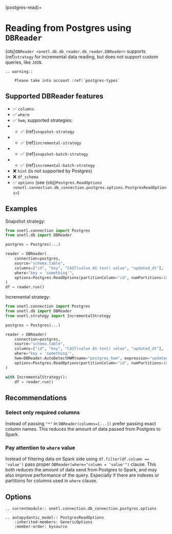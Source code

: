 (postgres-read)=

# Reading from Postgres using `DBReader`

{obj}`DBReader <onetl.db.db_reader.db_reader.DBReader>` supports {ref}`strategy` for incremental data reading,
but does not support custom queries, like `JOIN`.

```{eval-rst}
.. warning::

    Please take into account :ref:`postgres-types`
```

## Supported DBReader features

- ✅︎ `columns`
- ✅︎ `where`
- ✅︎ `hwm`, supported strategies:
- - ✅︎ {ref}`snapshot-strategy`
- - ✅︎ {ref}`incremental-strategy`
- - ✅︎ {ref}`snapshot-batch-strategy`
- - ✅︎ {ref}`incremental-batch-strategy`
- ❌ `hint` (is not supported by Postgres)
- ❌ `df_schema`
- ✅︎ `options` (see {obj}`Postgres.ReadOptions <onetl.connection.db_connection.postgres.options.PostgresReadOptions>`)

## Examples

Snapshot strategy:

```python
from onetl.connection import Postgres
from onetl.db import DBReader

postgres = Postgres(...)

reader = DBReader(
    connection=postgres,
    source="schema.table",
    columns=["id", "key", "CAST(value AS text) value", "updated_dt"],
    where="key = 'something'",
    options=Postgres.ReadOptions(partitionColumn="id", numPartitions=10),
)
df = reader.run()
```

Incremental strategy:

```python
from onetl.connection import Postgres
from onetl.db import DBReader
from onetl.strategy import IncrementalStrategy

postgres = Postgres(...)

reader = DBReader(
    connection=postgres,
    source="schema.table",
    columns=["id", "key", "CAST(value AS text) value", "updated_dt"],
    where="key = 'something'",
    hwm=DBReader.AutoDetectHWM(name="postgres_hwm", expression="updated_dt"),
    options=Postgres.ReadOptions(partitionColumn="id", numPartitions=10),
)

with IncrementalStrategy():
    df = reader.run()
```

## Recommendations

### Select only required columns

Instead of passing `"*"` in `DBReader(columns=[...])` prefer passing exact column names. This reduces the amount of data passed from Postgres to Spark.

### Pay attention to `where` value

Instead of filtering data on Spark side using `df.filter(df.column == 'value')` pass proper `DBReader(where="column = 'value'")` clause.
This both reduces the amount of data send from Postgres to Spark, and may also improve performance of the query.
Especially if there are indexes or partitions for columns used in `where` clause.

## Options

```{eval-rst}
.. currentmodule:: onetl.connection.db_connection.postgres.options
```

```{eval-rst}
.. autopydantic_model:: PostgresReadOptions
    :inherited-members: GenericOptions
    :member-order: bysource
```
